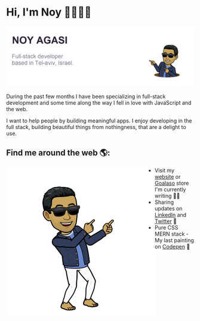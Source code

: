 # Hi, I'm Noy 👋👨🏽‍💻

<img src="https://github.com/noyagasi/noyagasi/blob/master/gh-header-image-cropped.png">

During the past few months I have been specializing in full-stack development and some time along the way I fell in love with JavaScript and the web.

I want to help people by building meaningful apps. I enjoy developing in the full stack, building beautiful things from nothingness, that are a delight to use.

## Find me around the web 🌎: 

<img align="left" src="https://github.com/noyagasi/noyagasi/blob/master/noy-points-to.png">

- Visit my <a href="http://noyagasi.com/">website</a> or <a href="http://goalaso.store/">Goalaso</a> store I'm currently writing ✍🏾
- Sharing updates on <a href="https://www.linkedin.com/in/noyag/">LinkedIn</a> and <a href="https://twitter.com/noyjavascript">Twitter</a> 💼
- Pure CSS MERN stack - My last painting on <a href="https://codepen.io/noyagasi/pen/VwaYzQz">Codepen</a> 🏓




